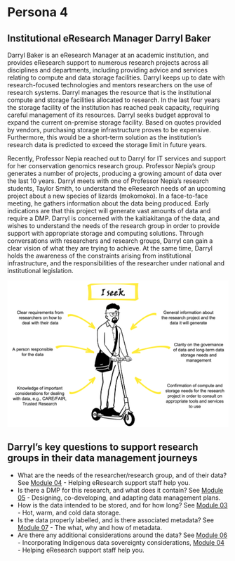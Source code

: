 # Persona 4

## Institutional eResearch Manager Darryl Baker

Darryl Baker is an eResearch Manager at an academic institution, and provides eResearch support to numerous research projects across all disciplines and departments, including providing advice and services relating to compute and data storage facilities. Darryl keeps up to date with research-focused technologies and mentors researchers on the use of research systems. Darryl manages the resource that is the institutional compute and storage facilities allocated to research. In the last four years the storage facility of the institution has reached peak capacity, requiring careful management of its resources. Darryl seeks budget approval to expand the current on-premise storage facility. Based on quotes provided by vendors, purchasing storage infrastructure proves to be expensive. Furthermore, this would be a short-term solution as the institution’s research data is predicted to exceed the storage limit in future years.

Recently, Professor Nepia reached out to Darryl for IT services and support for her conservation genomics research group. Professor Nepia’s group generates a number of projects, producing a growing amount of data over the last 10 years. Darryl meets with one of Professor Nepia’s research students, Taylor Smith, to understand the eResearch needs of an upcoming project about a new species of lizards (mokomoko). In a face-to-face meeting, he gathers information about the data being produced. Early indications are that this project will generate vast amounts of data and require a DMP. Darryl is concerned with the kaitiakitanga of the data, and wishes to understand the needs of the research group in order to provide support with appropriate storage and computing solutions. Through conversations with researchers and research groups, Darryl can gain a clear vision of what they are trying to achieve. At the same time, Darryl holds the awareness of the constraints arising from institutional infrastructure, and the responsibilities of the researcher under national and institutional legislation. 

![Institutional eResearch Manager Darryl Baker](../figures/Darryl-v2.png)

## Darryl’s key questions to support research groups in their data management journeys

* What are the needs of the researcher/research group, and of their data? See [Module 04](https://genomicsaotearoa.github.io/data-management-resources/modules/module04/) - Helping eResearch support staff help you.
* Is there a DMP for this research, and what does it contain? See [Module 05](https://genomicsaotearoa.github.io/data-management-resources/modules/module05/) - Designing, co-developing, and adapting data management plans.
* How is the data intended to be stored, and for how long? See [Module 03](https://genomicsaotearoa.github.io/data-management-resources/modules/module03/) - Hot, warm, and cold data storage.
* Is the data properly labelled, and is there associated metadata? See [Module 07](https://genomicsaotearoa.github.io/data-management-resources/modules/module07/) - The what, why and how of metadata.
* Are there any additional considerations around the data? See [Module 06](https://genomicsaotearoa.github.io/data-management-resources/modules/module06/) - Incorporating Indigenous data sovereignty considerations, [Module 04](https://genomicsaotearoa.github.io/data-management-resources/modules/module04/) - Helping eResearch support staff help you.
